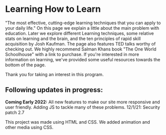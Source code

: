 # Learning How to Learn

"The most effective, cutting-edge learning techniques that you can apply to your daily life." On this page we explain a little about the main problem with education. Later we explore different Learning techniques, some relative stats on learning and the brain, and the ten principles of rapid skill acquisition by Josh Kaufman. The page also features TED talks worthy of checking out. We highly recommend Salman Khans book "The One World Schoolhouse" with a link to purchase. If you're interested in more information on learning, we've provided some useful resources towards the bottom of the page.

Thank you for taking an interest in this program.

## Following updates in progress:

**Coming Early 2022:** All new features to make our site more responsive and user friendly. Adding JS to tackle many of these problems.
12/1/21: Security patch 2.7

This project was made using HTML and CSS. We added animation and other media using CSS.
